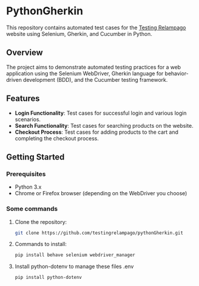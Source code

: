 # PythonGherkin

This repository contains automated test cases for the [Testing Relampago](https://www.testingrelampago.com) website using Selenium, Gherkin, and Cucumber in Python.

## Overview

The project aims to demonstrate automated testing practices for a web application using the Selenium WebDriver, Gherkin language for behavior-driven development (BDD), and the Cucumber testing framework.

## Features

- **Login Functionality**: Test cases for successful login and various login scenarios.
- **Search Functionality**: Test cases for searching products on the website.
- **Checkout Process**: Test cases for adding products to the cart and completing the checkout process.

## Getting Started

### Prerequisites

- Python 3.x
- Chrome or Firefox browser (depending on the WebDriver you choose)

### Some commands

1. Clone the repository:

   ```bash
   git clone https://github.com/testingrelampago/pythonGherkin.git

2. Commands to install:

   ```bash
   pip install behave selenium webdriver_manager

3. Install python-dotenv to manage these files .env

   ```bash
   pip install python-dotenv

